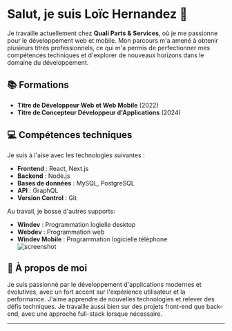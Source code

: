 # Salut, je suis Loïc Hernandez 👋

Je travaille actuellement chez **Quali Parts & Services**, où je me passionne pour le développement web et mobile. Mon parcours m'a amené à obtenir plusieurs titres professionnels, ce qui m'a permis de perfectionner mes compétences techniques et d'explorer de nouveaux horizons dans le domaine du développement.

## 📚 Formations
- **Titre de Développeur Web et Web Mobile** (2022)
- **Titre de Concepteur Développeur d'Applications** (2024)

## 💻 Compétences techniques

Je suis à l'aise avec les technologies suivantes :

- **Frontend** : React, Next.js
- **Backend** : Node.js
- **Bases de données** : MySQL, PostgreSQL
- **API** : GraphQL
- **Version Control** : Git

Au travail, je bosse d'autres supports:
- **Windev** : Programmation logielle desktop
- **Webdev** : Programmation web
- **Windev Mobile** : Programmation logicielle téléphone  
![screenshot](https://shop2.gsinfo.ch/223-medium_default/windev-webdev-windev-mobile-2024.jpg)


## 🚀 À propos de moi

Je suis passionné par le développement d'applications modernes et évolutives, avec un fort accent sur l'expérience utilisateur et la performance. J'aime apprendre de nouvelles technologies et relever des défis techniques. Je travaille aussi bien sur des projets front-end que back-end, avec une approche full-stack lorsque nécessaire.

---



